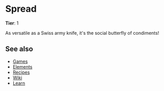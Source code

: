 # Spread

**Tier**: 1

As versatile as a Swiss army knife, it's the social butterfly of condiments!

## See also

* [Games](/wiki/games)
* [Elements](/wiki/elements)
* [Recipes](/wiki/recipes)
* [Wiki](/wiki/index)
* [Learn](/learn/index)